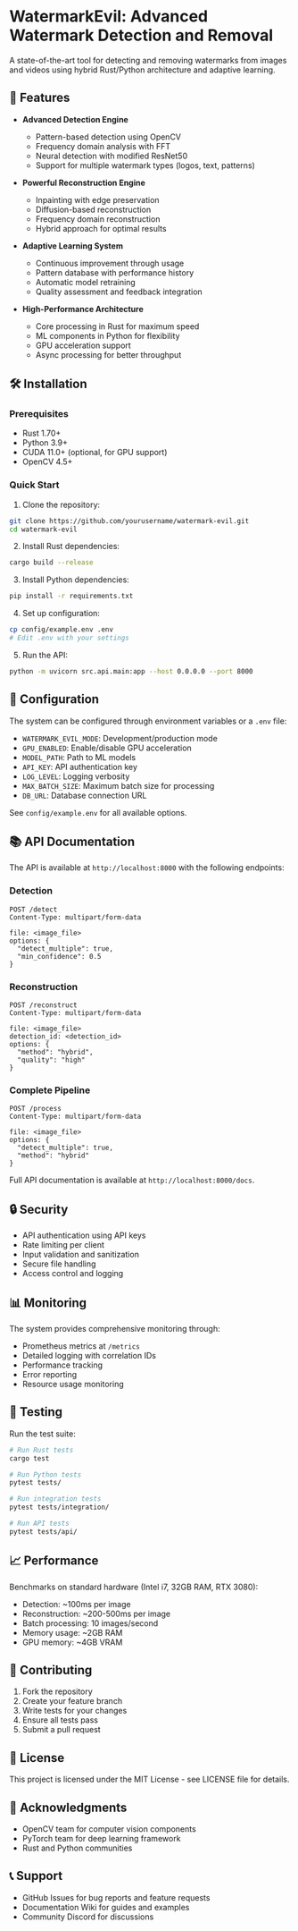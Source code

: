 # WatermarkEvil: Advanced Watermark Detection and Removal

A state-of-the-art tool for detecting and removing watermarks from images and videos using hybrid Rust/Python architecture and adaptive learning.

## 🚀 Features

- **Advanced Detection Engine**
  - Pattern-based detection using OpenCV
  - Frequency domain analysis with FFT
  - Neural detection with modified ResNet50
  - Support for multiple watermark types (logos, text, patterns)

- **Powerful Reconstruction Engine**
  - Inpainting with edge preservation
  - Diffusion-based reconstruction
  - Frequency domain reconstruction
  - Hybrid approach for optimal results

- **Adaptive Learning System**
  - Continuous improvement through usage
  - Pattern database with performance history
  - Automatic model retraining
  - Quality assessment and feedback integration

- **High-Performance Architecture**
  - Core processing in Rust for maximum speed
  - ML components in Python for flexibility
  - GPU acceleration support
  - Async processing for better throughput

## 🛠 Installation

### Prerequisites

- Rust 1.70+
- Python 3.9+
- CUDA 11.0+ (optional, for GPU support)
- OpenCV 4.5+

### Quick Start

1. Clone the repository:
```bash
git clone https://github.com/yourusername/watermark-evil.git
cd watermark-evil
```

2. Install Rust dependencies:
```bash
cargo build --release
```

3. Install Python dependencies:
```bash
pip install -r requirements.txt
```

4. Set up configuration:
```bash
cp config/example.env .env
# Edit .env with your settings
```

5. Run the API:
```bash
python -m uvicorn src.api.main:app --host 0.0.0.0 --port 8000
```

## 🔧 Configuration

The system can be configured through environment variables or a `.env` file:

- `WATERMARK_EVIL_MODE`: Development/production mode
- `GPU_ENABLED`: Enable/disable GPU acceleration
- `MODEL_PATH`: Path to ML models
- `API_KEY`: API authentication key
- `LOG_LEVEL`: Logging verbosity
- `MAX_BATCH_SIZE`: Maximum batch size for processing
- `DB_URL`: Database connection URL

See `config/example.env` for all available options.

## 📚 API Documentation

The API is available at `http://localhost:8000` with the following endpoints:

### Detection

```http
POST /detect
Content-Type: multipart/form-data

file: <image_file>
options: {
  "detect_multiple": true,
  "min_confidence": 0.5
}
```

### Reconstruction

```http
POST /reconstruct
Content-Type: multipart/form-data

file: <image_file>
detection_id: <detection_id>
options: {
  "method": "hybrid",
  "quality": "high"
}
```

### Complete Pipeline

```http
POST /process
Content-Type: multipart/form-data

file: <image_file>
options: {
  "detect_multiple": true,
  "method": "hybrid"
}
```

Full API documentation is available at `http://localhost:8000/docs`.

## 🔒 Security

- API authentication using API keys
- Rate limiting per client
- Input validation and sanitization
- Secure file handling
- Access control and logging

## 📊 Monitoring

The system provides comprehensive monitoring through:

- Prometheus metrics at `/metrics`
- Detailed logging with correlation IDs
- Performance tracking
- Error reporting
- Resource usage monitoring

## 🧪 Testing

Run the test suite:

```bash
# Run Rust tests
cargo test

# Run Python tests
pytest tests/

# Run integration tests
pytest tests/integration/

# Run API tests
pytest tests/api/
```

## 📈 Performance

Benchmarks on standard hardware (Intel i7, 32GB RAM, RTX 3080):

- Detection: ~100ms per image
- Reconstruction: ~200-500ms per image
- Batch processing: 10 images/second
- Memory usage: ~2GB RAM
- GPU memory: ~4GB VRAM

## 🤝 Contributing

1. Fork the repository
2. Create your feature branch
3. Write tests for your changes
4. Ensure all tests pass
5. Submit a pull request

## 📄 License

This project is licensed under the MIT License - see LICENSE file for details.

## 🙏 Acknowledgments

- OpenCV team for computer vision components
- PyTorch team for deep learning framework
- Rust and Python communities

## 📞 Support

- GitHub Issues for bug reports and feature requests
- Documentation Wiki for guides and examples
- Community Discord for discussions
